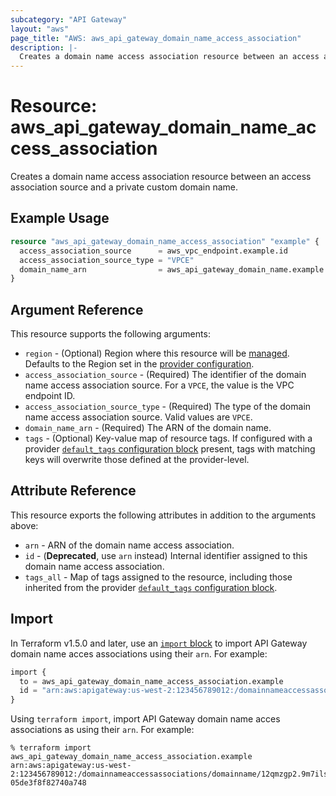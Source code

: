 ```yaml
---
subcategory: "API Gateway"
layout: "aws"
page_title: "AWS: aws_api_gateway_domain_name_access_association"
description: |-
  Creates a domain name access association resource between an access association source and a private custom domain name.
---
```


# Resource: aws_api_gateway_domain_name_access_association

Creates a domain name access association resource between an access association source and a private custom domain name.

## Example Usage

```terraform
resource "aws_api_gateway_domain_name_access_association" "example" {
  access_association_source      = aws_vpc_endpoint.example.id
  access_association_source_type = "VPCE"
  domain_name_arn                = aws_api_gateway_domain_name.example.arn
}
```

## Argument Reference

This resource supports the following arguments:

* `region` - (Optional) Region where this resource will be [managed](https://docs.aws.amazon.com/general/latest/gr/rande.html#regional-endpoints). Defaults to the Region set in the [provider configuration](https://registry.terraform.io/providers/hashicorp/aws/latest/docs#aws-configuration-reference).
* `access_association_source` - (Required) The identifier of the domain name access association source. For a `VPCE`, the value is the VPC endpoint ID.
* `access_association_source_type` - (Required) The type of the domain name access association source. Valid values are `VPCE`.
* `domain_name_arn` - (Required) The ARN of the domain name.
* `tags` - (Optional) Key-value map of resource tags. If configured with a provider [`default_tags` configuration block](https://registry.terraform.io/providers/hashicorp/aws/latest/docs#default_tags-configuration-block) present, tags with matching keys will overwrite those defined at the provider-level.

## Attribute Reference

This resource exports the following attributes in addition to the arguments above:

* `arn` - ARN of the domain name access association.
* `id` - (**Deprecated**, use `arn` instead) Internal identifier assigned to this domain name access association.
* `tags_all` - Map of tags assigned to the resource, including those inherited from the provider [`default_tags` configuration block](https://registry.terraform.io/providers/hashicorp/aws/latest/docs#default_tags-configuration-block).

## Import

In Terraform v1.5.0 and later, use an [`import` block](https://developer.hashicorp.com/terraform/language/import) to import API Gateway domain name acces associations using their `arn`. For example:

```terraform
import {
  to = aws_api_gateway_domain_name_access_association.example
  id = "arn:aws:apigateway:us-west-2:123456789012:/domainnameaccessassociations/domainname/12qmzgp2.9m7ilski.test+hykg7a12e7/vpcesource/vpce-05de3f8f82740a748"
}
```

Using `terraform import`, import API Gateway domain name acces associations as using their `arn`. For example:

```console
% terraform import aws_api_gateway_domain_name_access_association.example arn:aws:apigateway:us-west-2:123456789012:/domainnameaccessassociations/domainname/12qmzgp2.9m7ilski.test+hykg7a12e7/vpcesource/vpce-05de3f8f82740a748
```
